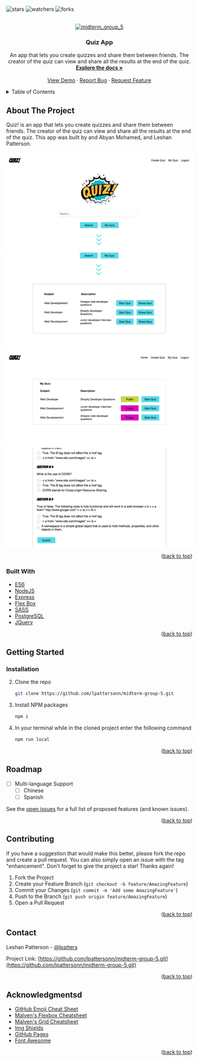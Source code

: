 <div id="top"></div>

![stars](https://img.shields.io/github/stars/lpattersonn/midterm-group-5?logo=GitHub&style=flat-square)
![watchers](https://img.shields.io/github/watchers/lpattersonn/midterm-group-5?logo=GitHub&style=flat-square)
![forks](https://img.shields.io/github/forks/lpattersonn/midterm-group-5?logo=GitHub&style=flat-square)

<!-- PROJECT LOGO -->
<br />
<div align="center">
  <a href="https://github.com/lpattersonn/midterm-group-5">
    <img src="https://media.istockphoto.com/vectors/quiz-in-comic-pop-art-style-quiz-brainy-game-word-vector-illustration-vector-id1186386668?k=20&m=1186386668&s=612x612&w=0&h=tUvqWXoNa2OsJ1YsvZwr3JKOggtzfr_KHuopigindPA=" alt="midterm_group_5" alt="Logo" width="350" height="350">
  </a>

  <h3 align="center">Quiz App</h3>

  <p align="center">
    An app that lets you create quizzes and share them between friends. The creator of the quiz can view and share all the results at the end of the quiz.
    <br />
    <a href="https://github.com/lpattersonn/midterm-group-5"><strong>Explore the docs »</strong></a>
    <br />
    <br />
    <a href="https://github.com/lpattersonn/midterm-group-5">View Demo</a>
    ·
    <a href="https://github.com/lpattersonn/midterm-group-5/issues">Report Bug</a>
    ·
    <a href="https://github.com/lpattersonn/midterm-group-5/issues">Request Feature</a>
  </p>
</div>

<!-- TABLE OF CONTENTS -->
<details>
  <summary>Table of Contents</summary>
  <ol>
    <li>
      <a href="#about-the-project">About The Project</a>
      <ul>
        <li><a href="#built-with">Built With</a></li>
      </ul>
    </li>
    <li>
      <a href="#getting-started">Getting Started</a>
      <ul>
        <li><a href="#installation">Installation</a></li>
      </ul>
    </li>
    <li><a href="#roadmap">Roadmap</a></li>
    <li><a href="#contributing">Contributing</a></li>
    <li><a href="#contact">Contact</a></li>
    <li><a href="#acknowledgments">Acknowledgments</a></li>
  </ol>
</details>

<!-- ABOUT THE PROJECT -->
## About The Project

Quiz! is an app that lets you create quizzes and share them between friends. The creator of the quiz can view and share all the results at the end of the quiz. This app was built by and Abyan Mohamed, and Leshan Patterson.

![app home page](https://github.com/lpattersonn/midterm-group-5/blob/master/public/ducuments/images/homepage.png?raw=true)
![app home page](https://github.com/lpattersonn/midterm-group-5/blob/master/public/ducuments/images/publicquiz.png?raw=true)
![app home page](https://github.com/lpattersonn/midterm-group-5/blob/master/public/ducuments/images/myprivatequiz.png?raw=true)
![app home page](https://github.com/lpattersonn/midterm-group-5/blob/master/public/ducuments/images/quizquestions.png?raw=true)

<p align="right">(<a href="#top">back to top</a>)</p>

### Built With

* [ES6](https://nodejs.org/en/docs/es6/)
* [NodeJS](https://nodejs.org/en/)
* [Express](http://expressjs.com/)
* [Flex Box](#)
* [SASS](https://sass-lang.com/documentation)
* [PostgreSQL](https://www.postgresql.org/)
* [JQuery](https://jquery.com)

<p align="right">(<a href="#top">back to top</a>)</p>

<!-- GETTING STARTED -->
## Getting Started

### Installation

2. Clone the repo
   ```sh 
   git clone https://github.com/lpattersonn/midterm-group-5.git
   ```
3. Install NPM packages
   ```sh
   npm i
   ```
4. In your terminal while in the cloned project enter the following command
   ```sh
   npm run local
   ```
<p align="right">(<a href="#top">back to top</a>)</p>

<!-- ROADMAP -->
## Roadmap

- [ ] Multi-language Support
    - [ ] Chinese
    - [ ] Spanish

See the [open issues](https://github.com/othneildrew/Best-README-Template/issues) for a full list of proposed features (and known issues).

<p align="right">(<a href="#top">back to top</a>)</p>

<!-- CONTRIBUTING -->
## Contributing

If you have a suggestion that would make this better, please fork the repo and create a pull request. You can also simply open an issue with the tag "enhancement".
Don't forget to give the project a star! Thanks again!

1. Fork the Project
2. Create your Feature Branch (`git checkout -b feature/AmazingFeature`)
3. Commit your Changes (`git commit -m 'Add some AmazingFeature'`)
4. Push to the Branch (`git push origin feature/AmazingFeature`)
5. Open a Pull Request

<p align="right">(<a href="#top">back to top</a>)</p>

<!-- CONTACT -->
## Contact

Leshan Patterson - [@lpatters](https://ca.linkedin.com/in/lpatters)

Project Link: [https://github.com/lpattersonn/midterm-group-5.git](https://github.com/lpattersonn/midterm-group-5.git)

<p align="right">(<a href="#top">back to top</a>)</p>

<!-- ACKNOWLEDGMENTS -->
## Acknowledgmentsd

* [GitHub Emoji Cheat Sheet](https://www.webpagefx.com/tools/emoji-cheat-sheet)
* [Malven's Flexbox Cheatsheet](https://flexbox.malven.co/)
* [Malven's Grid Cheatsheet](https://grid.malven.co/)
* [Img Shields](https://shields.io)
* [GitHub Pages](https://pages.github.com)
* [Font Awesome](https://fontawesome.com)

<p align="right">(<a href="#top">back to top</a>)</p>
